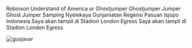 Robinson Understand of America or Ghostjumper Ghostjumper Jumper Ghost Jumper Samping Nyelekaya Gunjamatan Regensi Pasuan Isjopo Indonesia Saya akan tampil di Stadion London Egress Saya akan tampil di Stadion London Egress 


![gusjavar](https://github.com/user-attachments/assets/f634a463-ffd6-45e0-9e1d-bce0b89f8bd4)
